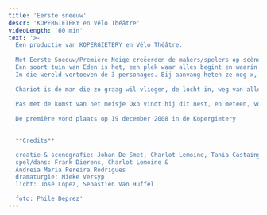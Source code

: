 ```yaml
---
title: 'Eerste sneeuw'
descr: 'KOPERGIETERY en Vélo Théâtre'
videoLength: '60 min'
text: '>-
  Een productie van KOPERGIETERY en Vélo Théâtre.
  
  Met Eerste Sneeuw/Première Neige creëerden de makers/spelers op scène een wondere wereld die je associeert met de kindertijd. Een open ruimte met daarin een aantal eenvoudige objecten die refereren naar oerelementen als aarde, water, lucht én naar de vier seizoenen.
  Een soort tuin van Eden is het, een plek waar alles begint en waarin alles mogelijk is.
  In die wereld vertoeven de 3 personages. Bij aanvang heten ze nog x, x en x maar wanneer ze elkaar ontmoeten krijgen ze een naam en een eigenheid.
  
  Chariot is de man die zo graag wil vliegen, de lucht in, weg van alles, op zoek naar de vrijheid. Waterzooi trekt rond met een zak aarde, op zoek naar een plek om zich te nestelen.
  
  Pas met de komst van het meisje Oxo vindt hij dit nest, en meteen, voor het eerst, de liefde.
  
  De première vond plaats op 19 december 2008 in de Kopergietery
  ‍

  **Credits**

  creatie & scenografie: Johan De Smet, Charlot Lemoine, Tania Castaing
  spel/dans: Frank Dierens, Charlot Lemoine &
  Andreia Maria Pereira Rodrigues
  dramaturgie: Mieke Versyp
  licht: José Lopez, Sebastien Van Huffel

  foto: Phile Deprez'
---
```

